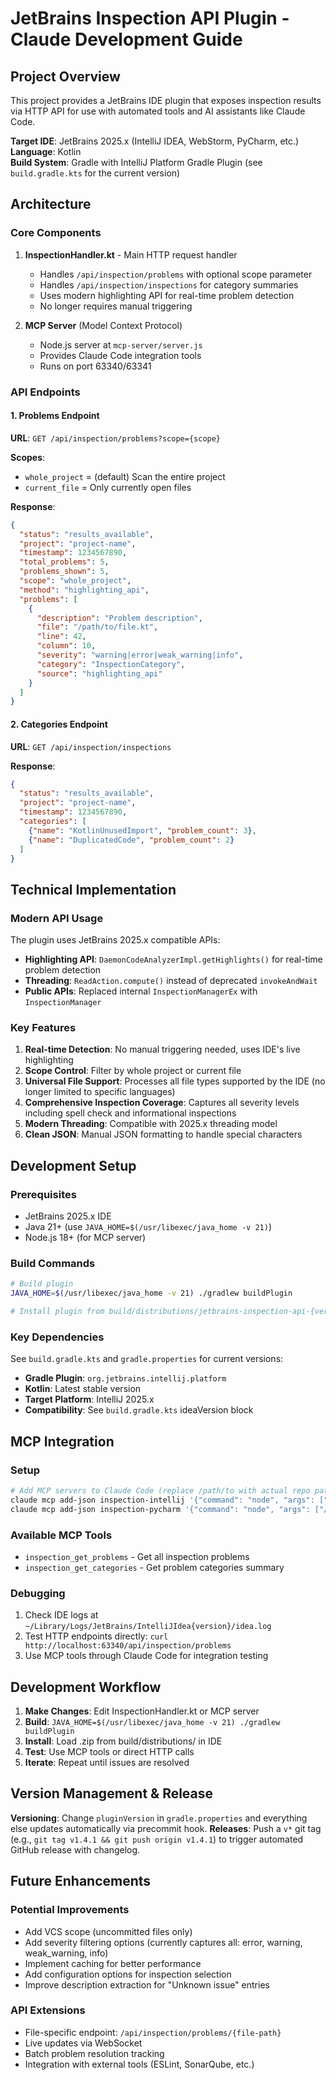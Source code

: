 # JetBrains Inspection API Plugin - Claude Development Guide

## Project Overview

This project provides a JetBrains IDE plugin that exposes inspection results via HTTP API for use with automated tools and AI assistants like Claude Code.

**Target IDE**: JetBrains 2025.x (IntelliJ IDEA, WebStorm, PyCharm, etc.)  
**Language**: Kotlin  
**Build System**: Gradle with IntelliJ Platform Gradle Plugin (see `build.gradle.kts` for the current version)  

## Architecture

### Core Components

1. **InspectionHandler.kt** - Main HTTP request handler
   - Handles `/api/inspection/problems` with optional scope parameter
   - Handles `/api/inspection/inspections` for category summaries
   - Uses modern highlighting API for real-time problem detection
   - No longer requires manual triggering

2. **MCP Server** (Model Context Protocol)
   - Node.js server at `mcp-server/server.js`
   - Provides Claude Code integration tools
   - Runs on port 63340/63341

### API Endpoints

#### 1. Problems Endpoint
**URL**: `GET /api/inspection/problems?scope={scope}`

**Scopes**:
- `whole_project` = (default) Scan the entire project
- `current_file` = Only currently open files

**Response**:
```json
{
  "status": "results_available",
  "project": "project-name",
  "timestamp": 1234567890,
  "total_problems": 5,
  "problems_shown": 5,
  "scope": "whole_project",
  "method": "highlighting_api",
  "problems": [
    {
      "description": "Problem description",
      "file": "/path/to/file.kt",
      "line": 42,
      "column": 10,
      "severity": "warning|error|weak_warning|info",
      "category": "InspectionCategory",
      "source": "highlighting_api"
    }
  ]
}
```

#### 2. Categories Endpoint
**URL**: `GET /api/inspection/inspections`

**Response**:
```json
{
  "status": "results_available",
  "project": "project-name", 
  "timestamp": 1234567890,
  "categories": [
    {"name": "KotlinUnusedImport", "problem_count": 3},
    {"name": "DuplicatedCode", "problem_count": 2}
  ]
}
```

## Technical Implementation

### Modern API Usage

The plugin uses JetBrains 2025.x compatible APIs:

- **Highlighting API**: `DaemonCodeAnalyzerImpl.getHighlights()` for real-time problem detection
- **Threading**: `ReadAction.compute()` instead of deprecated `invokeAndWait`
- **Public APIs**: Replaced internal `InspectionManagerEx` with `InspectionManager`

### Key Features

1. **Real-time Detection**: No manual triggering needed, uses IDE's live highlighting
2. **Scope Control**: Filter by whole project or current file
3. **Universal File Support**: Processes all file types supported by the IDE (no longer limited to specific languages)
4. **Comprehensive Inspection Coverage**: Captures all severity levels including spell check and informational inspections
5. **Modern Threading**: Compatible with 2025.x threading model
6. **Clean JSON**: Manual JSON formatting to handle special characters

## Development Setup

### Prerequisites
- JetBrains 2025.x IDE
- Java 21+ (use `JAVA_HOME=$(/usr/libexec/java_home -v 21)`)
- Node.js 18+ (for MCP server)

### Build Commands
```bash
# Build plugin
JAVA_HOME=$(/usr/libexec/java_home -v 21) ./gradlew buildPlugin

# Install plugin from build/distributions/jetbrains-inspection-api-{version}.zip
```

### Key Dependencies
See `build.gradle.kts` and `gradle.properties` for current versions:
- **Gradle Plugin**: `org.jetbrains.intellij.platform` 
- **Kotlin**: Latest stable version
- **Target Platform**: IntelliJ 2025.x
- **Compatibility**: See `build.gradle.kts` ideaVersion block

## MCP Integration

### Setup
```bash
# Add MCP servers to Claude Code (replace /path/to with actual repo path).
claude mcp add-json inspection-intellij '{"command": "node", "args": ["/path/to/jetbrains-inspection-api/mcp-server/server.js"], "env": {"IDE_PORT": "63340"}}'
claude mcp add-json inspection-pycharm '{"command": "node", "args": ["/path/to/jetbrains-inspection-api/mcp-server/server.js"], "env": {"IDE_PORT": "63341"}}'
```

### Available MCP Tools
- `inspection_get_problems` - Get all inspection problems
- `inspection_get_categories` - Get problem categories summary

### Debugging
1. Check IDE logs at `~/Library/Logs/JetBrains/IntelliJIdea{version}/idea.log`
2. Test HTTP endpoints directly: `curl http://localhost:63340/api/inspection/problems`
3. Use MCP tools through Claude Code for integration testing

## Development Workflow

1. **Make Changes**: Edit InspectionHandler.kt or MCP server
2. **Build**: `JAVA_HOME=$(/usr/libexec/java_home -v 21) ./gradlew buildPlugin`
3. **Install**: Load .zip from build/distributions/ in IDE
4. **Test**: Use MCP tools or direct HTTP calls
5. **Iterate**: Repeat until issues are resolved

## Version Management & Release

**Versioning**: Change `pluginVersion` in `gradle.properties` and everything else updates automatically via precommit hook.
**Releases**: Push a `v*` git tag (e.g., `git tag v1.4.1 && git push origin v1.4.1`) to trigger automated GitHub release with changelog.

## Future Enhancements

### Potential Improvements
- Add VCS scope (uncommitted files only)
- Add severity filtering options (currently captures all: error, warning, weak_warning, info)
- Implement caching for better performance
- Add configuration options for inspection selection
- Improve description extraction for "Unknown issue" entries

### API Extensions
- File-specific endpoint: `/api/inspection/problems/{file-path}`
- Live updates via WebSocket
- Batch problem resolution tracking
- Integration with external tools (ESLint, SonarQube, etc.)
